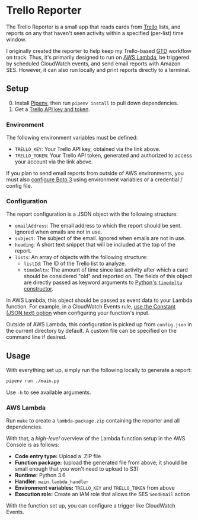 # Trello Reporter

The Trello Reporter is a small app that reads cards from [Trello] lists, and
reports on any that haven't seen activity within a specified (per-list) time
window.

I originally created the reporter to help keep my Trello-based [GTD] workflow
on track. Thus, it's primarily designed to run on [AWS Lambda], be triggered by
scheduled CloudWatch events, and send email reports with Amazon SES. However,
it can also run locally and print reports directly to a terminal.

[Trello]: https://trello.com/
[GTD]: https://gettingthingsdone.com/
[AWS Lambda]: https://aws.amazon.com/lambda/

## Setup

0. Install [Pipenv](https://docs.pipenv.org/), then run `pipenv install` to
   pull down dependencies.
0. Get a [Trello API key and token](https://trello.com/app-key).

### Environment

The following environment variables must be defined:

* `TRELLO_KEY`: Your Trello API key, obtained via the link above.
* `TRELLO_TOKEN`: Your Trello API token, generated and authorized to access
  your account via the link above.

If you plan to send email reports from outside of AWS environments, you must
also [configure Boto 3][Boto 3] using environment variables or a credential /
config file.

[Boto 3]: https://boto3.readthedocs.io/en/latest/guide/configuration.html

### Configuration

The report configuration is a JSON object with the following structure:

* `emailAddress`: The email address to which the report should be sent. Ignored
  when emails are not in use.
* `subject`: The subject of the email. Ignored when emails are not in use.
* `heading`: A short text snippet that will be included at the top of the
  report.
* `lists`: An array of objects with the following structure:
  - `listId`: The ID of the Trello list to analyze.
  - `timeDelta`: The amount of time since last activity after which a card
    should be considered "old" and reported on. The fields of this object are
    directly passed as keyword arguments to [Python's `timedelta`
    constructor][timedelta].

In AWS Lambda, this object should be passed as event data to your Lambda
function. For example, in a CloudWatch Events rule, [use the Constant (JSON
text) option][CloudWatch setup] when configuring your function's input.

Outside of AWS Lambda, this configuration is picked up from `config.json` in
the current directory by default. A custom file can be specified on the command
line if desired.

[timedelta]: https://docs.python.org/3/library/datetime.html#datetime.timedelta
[CloudWatch setup]: https://aws.amazon.com/blogs/compute/simply-serverless-use-constant-values-in-cloudwatch-event-triggered-lambda-functions/

## Usage

With everything set up, simply run the following locally to generate a report:

```sh
pipenv run ./main.py
```

Use `-h` to see available arguments.

### AWS Lambda

Run `make` to create a `lambda-package.zip` containing the reporter and all
dependencies.

With that, a _high-level_ overview of the Lambda function setup in the AWS
Console is as follows:

* **Code entry type:** Upload a .ZIP file
* **Function package:** (upload the generated file from above; it should be
  small enough that you won't need to upload to S3)
* **Runtime:** Python 3.6
* **Handler:** `main.lambda_handler`
* **Environment variables:** `TRELLO_KEY` and `TRELLO_TOKEN` from above
* **Execution role:** Create an IAM role that allows the SES `SendEmail` action

With the function set up, you can configure a trigger like CloudWatch Events.
